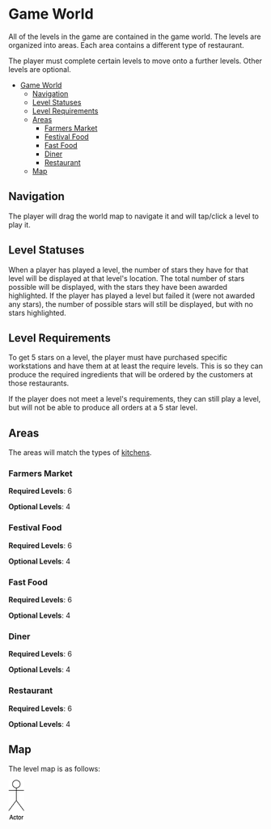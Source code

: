 # Game World

All of the levels in the game are contained in the game world. The levels are organized into areas. Each area contains a different type of restaurant.

The player must complete certain levels to move onto a further levels. Other levels are optional.

- [Game World](#game-world)
  - [Navigation](#navigation)
  - [Level Statuses](#level-statuses)
  - [Level Requirements](#level-requirements)
  - [Areas](#areas)
    - [Farmers Market](#farmers-market)
    - [Festival Food](#festival-food)
    - [Fast Food](#fast-food)
    - [Diner](#diner)
    - [Restaurant](#restaurant)
  - [Map](#map)

## Navigation

The player will drag the world map to navigate it and will tap/click a level to play it.

## Level Statuses

When a player has played a level, the number of stars they have for that level will be displayed at that level's location. The total number of stars possible will be displayed, with the stars they have been awarded highlighted. If the player has played a level but failed it (were not awarded any stars), the number of possible stars will still be displayed, but with no stars highlighted.

## Level Requirements

To get 5 stars on a level, the player must have purchased specific workstations and have them at at least the require levels. This is so they can produce the required ingredients that will be ordered by the customers at those restaurants.

If the player does not meet a level's requirements, they can still play a level, but will not be able to produce all orders at a 5 star level.

## Areas

The areas will match the types of [kitchens](kitchens.md).

### Farmers Market

**Required Levels**: 6

**Optional Levels**: 4

### Festival Food

**Required Levels**: 6

**Optional Levels**: 4

### Fast Food

**Required Levels**: 6

**Optional Levels**: 4

### Diner

**Required Levels**: 6

**Optional Levels**: 4

### Restaurant

**Required Levels**: 6

**Optional Levels**: 4

## Map

The level map is as follows:

![Game World Map](images/gameworld_map.drawio.png)

